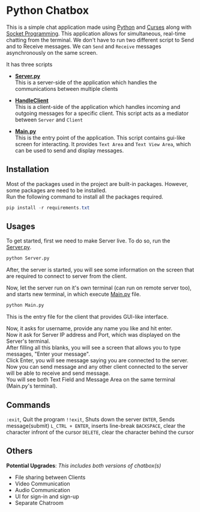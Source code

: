 # Python Chatbox

This is a simple chat application made using [Python](https://www.python.org/) and [Curses](https://docs.python.org/3/howto/curses.html) along with [Socket Programming](https://docs.python.org/3/library/socket.html). This application allows for simultaneous, real-time chatting from the terminal. We don't have to run two different script to Send and to Receive messages. We can `Send` and `Receive` messages asynchronously on the same screen.

It has three scripts

-   **[Server.py](./version_1/Server.py)**  
    This is a server-side of the application which handles the communications between multiple clients

-   **[HandleClient](./packages/HandleClient.py)**  
    This is a client-side of the application which handles incoming and outgoing messages for a specific client. This script acts as a mediator between `Server` and `Client`

-   **[Main.py](./Main.py)**  
    This is the entry point of the application. This script contains gui-like screen for interacting. It provides `Text Area` and `Text View Area`, which can be used to send and display messages.

## Installation
Most of the packages used in the project are built-in packages. However, some packages are need to be installed.  
Run the following command to install all the packages required. 

```powershell
pip install -r requirements.txt
```

## Usages
To get started, first we need to make Server live. To do so, run the [Server.py](./version_1/Server.py).
```bash
python Server.py
```
After, the server is started, you will see some information on the screen that are required to connect to server from the client. 

Now, let the server run on it's own terminal (can run on remote server too), and starts new terminal, in which execute [Main.py](./Main.py) file.
```bash
python Main.py
```
This is the entry file for the client that provides GUI-like interface. 

Now, it asks for username, provide any name you like and hit enter.  
Now it ask for Server IP address and Port, which was displayed on the Server's terminal.   
After filling all this blanks, you will see a screen that allows you to type messages, "Enter your message".   
Click Enter, you will see message saying you are connected to the server.   
Now you can send message and any other client connected to the server will be able to receive and send message.   
You will see both Text Field and Message Area on the same terminal (Main.py's terminal).  

## Commands
`:exit`, Quit the program
`!!exit`, Shuts down the server
`ENTER`, Sends message(submit)
`L_CTRL + ENTER`, inserts line-break
`BACKSPACE`, clear the character infront of the cursor
`DELETE`, clear the character behind the cursor

## Others
**Potential Upgrades**:
_This includes both versions of chatbox(s)_

-   File sharing between Clients
-   Video Communication
-   Audio Communication
-   UI for sign-in and sign-up
-   Separate Chatroom